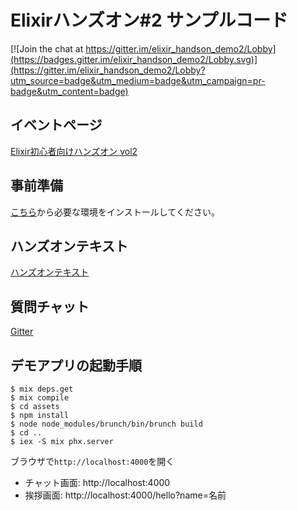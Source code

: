 # Elixirハンズオン#2 サンプルコード

[![Join the chat at https://gitter.im/elixir_handson_demo2/Lobby](https://badges.gitter.im/elixir_handson_demo2/Lobby.svg)](https://gitter.im/elixir_handson_demo2/Lobby?utm_source=badge&utm_medium=badge&utm_campaign=pr-badge&utm_content=badge)

## イベントページ

[Elixir初心者向けハンズオン vol2 ](https://beam-lang.connpass.com/event/60655/)

## 事前準備

[こちら](https://github.com/ohr486/elixir_handson_demo2/wiki/%E4%BA%8B%E5%89%8D%E6%BA%96%E5%82%99)から必要な環境をインストールしてください。

## ハンズオンテキスト

[ハンズオンテキスト](https://github.com/ohr486/elixir_handson_demo2/wiki/%E3%83%8F%E3%83%B3%E3%82%BA%E3%82%AA%E3%83%B3%E3%83%86%E3%82%AD%E3%82%B9%E3%83%88)

## 質問チャット

[Gitter](https://gitter.im/elixir_handson_demo2/Lobby)

## デモアプリの起動手順

```
$ mix deps.get
$ mix compile
$ cd assets
$ npm install
$ node node_modules/brunch/bin/brunch build
$ cd ..
$ iex -S mix phx.server
```

ブラウザで``http://localhost:4000``を開く

* チャット画面: http://localhost:4000
* 挨拶画面: http://localhost:4000/hello?name=名前
